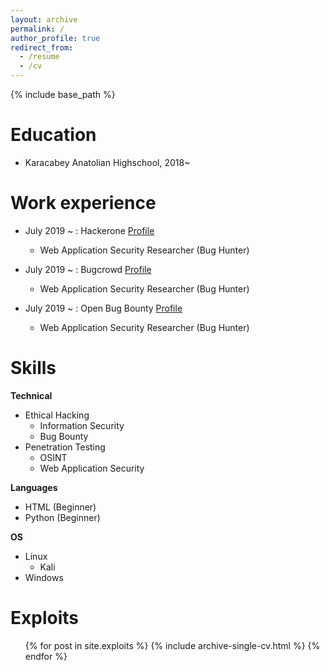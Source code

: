 ```yaml
---
layout: archive
permalink: /
author_profile: true
redirect_from:
  - /resume
  - /cv
---
```


{% include base_path %}

Education
======
* Karacabey Anatolian Highschool, 2018~



Work experience
======

* July 2019 ~ : Hackerone [Profile](https://hackerone.com/zunfix)
  - Web Application Security Researcher (Bug Hunter)

* July 2019 ~ : Bugcrowd [Profile](https://bugcrowd.com/zunfixe)
  - Web Application Security Researcher (Bug Hunter)

* July 2019 ~ : Open Bug Bounty [Profile](https://www.openbugbounty.org/researchers/MertC/)
  - Web Application Security Researcher (Bug Hunter)


Skills
======
**Technical**
* Ethical Hacking
  * Information Security
  * Bug Bounty
* Penetration Testing
  * OSINT
  * Web Application Security

**Languages**
* HTML (Beginner)
* Python (Beginner)

**OS**
* Linux 
  * Kali
* Windows




  
Exploits
======
  <ul>{% for post in site.exploits %}
    {% include archive-single-cv.html %}
  {% endfor %}</ul>



